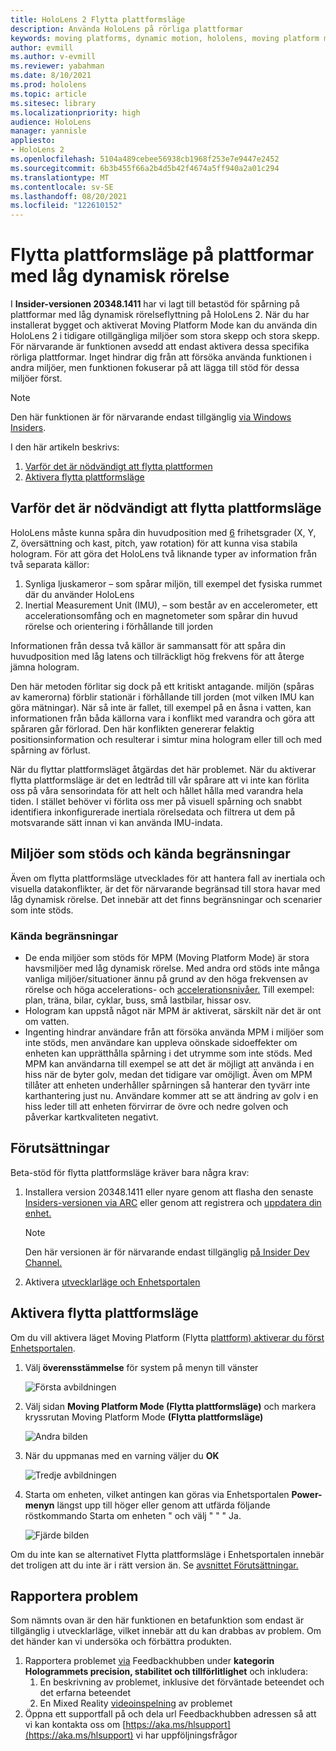 ```yaml
---
title: HoloLens 2 Flytta plattformsläge
description: Använda HoloLens på rörliga plattformar
keywords: moving platforms, dynamic motion, hololens, moving platform mode
author: evmill
ms.author: v-evmill
ms.reviewer: yabahman
ms.date: 8/10/2021
ms.prod: hololens
ms.topic: article
ms.sitesec: library
ms.localizationpriority: high
audience: HoloLens
manager: yannisle
appliesto:
- HoloLens 2
ms.openlocfilehash: 5104a489cebee56938cb1968f253e7e9447e2452
ms.sourcegitcommit: 6b3b455f66a2b4d5b42f4674a5ff940a2a01c294
ms.translationtype: MT
ms.contentlocale: sv-SE
ms.lasthandoff: 08/20/2021
ms.locfileid: "122610152"
---
```

# <a name="moving-platform-mode-on-low-dynamic-motion-moving-platforms"></a>Flytta plattformsläge på plattformar med låg dynamisk rörelse

I **Insider-versionen 20348.1411** har vi lagt till betastöd för spårning på plattformar med låg dynamisk rörelseflyttning på HoloLens 2. När du har installerat bygget och aktiverat Moving Platform Mode kan du använda din HoloLens 2 i tidigare otillgängliga miljöer som stora skepp och stora skepp. För närvarande är funktionen avsedd att endast aktivera dessa specifika rörliga plattformar. Inget hindrar dig från att försöka använda funktionen i andra miljöer, men funktionen fokuserar på att lägga till stöd för dessa miljöer först.

> [!NOTE]
> Den här funktionen är för närvarande endast tillgänglig [via Windows Insiders](hololens-insider.md).

I den här artikeln beskrivs:

1. [Varför det är nödvändigt att flytta plattformen](#why-moving-platform-mode-is-necessary)
1. [Aktivera flytta plattformsläge](#enabling-moving-platform-mode)

## <a name="why-moving-platform-mode-is-necessary"></a>Varför det är nödvändigt att flytta plattformsläge

HoloLens måste kunna spåra din huvudposition med [6](https://en.wikipedia.org/wiki/Six_degrees_of_freedom) frihetsgrader (X, Y, Z, översättning och kast, pitch, yaw rotation) för att kunna visa stabila hologram. För att göra det HoloLens två liknande typer av information från två separata källor:

1. Synliga ljuskameror – som spårar miljön, till exempel det fysiska rummet där du använder HoloLens
1. Inertial Measurement Unit (IMU), – som består av en accelerometer, ett accelerationsomfång och en magnetometer som spårar din huvud rörelse och orientering i förhållande till jorden

Informationen från dessa två källor är sammansatt för att spåra din huvudposition med låg latens och tillräckligt hög frekvens för att återge jämna hologram.

Den här metoden förlitar sig dock på ett kritiskt antagande. miljön (spåras av kamerorna) förblir stationär i förhållande till jorden (mot vilken IMU kan göra mätningar). När så inte är fallet, till exempel på en åsna i vatten, kan informationen från båda källorna vara i konflikt med varandra och göra att spåraren går förlorad. Den här konflikten genererar felaktig positionsinformation och resulterar i simtur mina hologram eller till och med spårning av förlust.

När du flyttar plattformsläget åtgärdas det här problemet. När du aktiverar flytta plattformsläge är det en ledtråd till vår spårare att vi inte kan förlita oss på våra sensorindata för att helt och hållet hålla med varandra hela tiden. I stället behöver vi förlita oss mer på visuell spårning och snabbt identifiera inkonfigurerade inertiala rörelsedata och filtrera ut dem på motsvarande sätt innan vi kan använda IMU-indata.

## <a name="supported-environments-and-known-limitations"></a>Miljöer som stöds och kända begränsningar

Även om flytta plattformsläge utvecklades för att hantera fall av inertiala och visuella datakonflikter, är det för närvarande begränsad till stora havar med låg dynamisk rörelse. Det innebär att det finns begränsningar och scenarier som inte stöds.

### <a name="known-limitations"></a>Kända begränsningar

- De enda miljöer som stöds för MPM (Moving Platform Mode) är stora havsmiljöer med låg dynamisk rörelse. Med andra ord stöds inte många  vanliga miljöer/situationer ännu på grund av den höga frekvensen av rörelse och höga accelerations- och [accelerationsnivåer.](https://en.wikipedia.org/wiki/Jerk_(physics)) Till exempel: plan, träna, bilar, cyklar, buss, små lastbilar, hissar osv.
- Hologram kan uppstå något när MPM är aktiverat, särskilt när det är ont om vatten.
- Ingenting hindrar användare från att försöka använda MPM i miljöer som inte stöds, men användare kan uppleva oönskade sidoeffekter om enheten kan upprätthålla spårning i det utrymme som inte stöds. Med MPM kan användarna till exempel se att det är möjligt att använda i en hiss när de byter golv, medan det tidigare var omöjligt. Även om MPM tillåter att enheten underhåller spårningen så hanterar den tyvärr inte karthantering just nu. Användare kommer att se att ändring av golv i en hiss leder till att enheten förvirrar de övre och nedre golven och påverkar kartkvaliteten negativt.

## <a name="prerequisites"></a>Förutsättningar

Beta-stöd för flytta plattformsläge kräver bara några krav:

1. Installera version 20348.1411 eller nyare genom att flasha den senaste [Insiders-versionen via ARC](hololens-insider.md#ffu-download-and-flash-directions) eller genom att registrera och [uppdatera din enhet.](hololens-insider.md#start-receiving-insider-builds)

   > [!NOTE]
   > Den här versionen är för närvarande endast tillgänglig [på Insider Dev Channel.](hololens-insider.md#start-receiving-insider-builds)

2. Aktivera [utvecklarläge och Enhetsportalen](/mixed-reality/develop/platform-capabilities-and-apis/using-the-windows-device-portal)

## <a name="enabling-moving-platform-mode"></a>Aktivera flytta plattformsläge

Om du vill aktivera läget Moving Platform (Flytta [plattform) aktiverar du först Enhetsportalen](/windows/mixed-reality/develop/platform-capabilities-and-apis/using-the-windows-device-portal).

1. Välj **överensstämmelse** för system på menyn till vänster

   ![Första avbildningen](.\images\moving-platform-1w.png)

2. Välj sidan **Moving Platform Mode (Flytta plattformsläge)** och markera kryssrutan Moving Platform Mode **(Flytta plattformsläge)**

    ![Andra bilden](.\images\moving-platform-2z.png)

3. När du uppmanas med en varning väljer du **OK**

   ![Tredje avbildningen](.\images\moving-platform-3w.png)

4. Starta om enheten, vilket antingen kan göras via Enhetsportalen **Power-menyn** längst upp till höger eller genom att utfärda följande röstkommando Starta om enheten &quot; och välj &quot; &quot; &quot; Ja.

   ![Fjärde bilden](.\images\moving-platform-4z.png)

Om du inte kan se alternativet Flytta plattformsläge i Enhetsportalen innebär det troligen att du inte är i rätt version än. Se [avsnittet Förutsättningar.](#prerequisites)

## <a name="reporting-issues"></a>Rapportera problem

Som nämnts ovan är den här funktionen en betafunktion som endast är tillgänglig i utvecklarläge, vilket innebär att du kan drabbas av problem. Om det händer kan vi undersöka och förbättra produkten.

1. Rapportera problemet [via](hololens-feedback.md) Feedbackhubben under **kategorin Hologrammets precision, stabilitet och tillförlitlighet** och inkludera:
    1. En beskrivning av problemet, inklusive det förväntade beteendet och det erfarna beteendet
    1. En Mixed Reality [videoinspelning](holographic-photos-and-videos.md#capture-a-mixed-reality-video) av problemet
2.  Öppna ett supportfall på och dela url Feedbackhubben adressen så att vi kan kontakta oss om [https://aka.ms/hlsupport](https://aka.ms/hlsupport) vi har uppföljningsfrågor